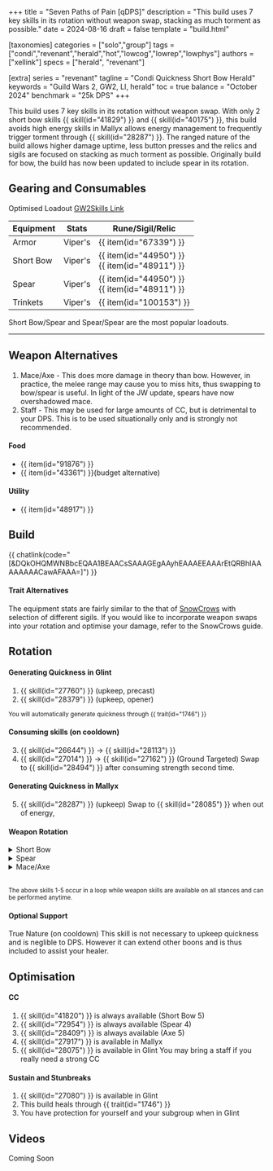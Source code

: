+++
title = "Seven Paths of Pain [qDPS]"
description = "This build uses 7 key skills in its rotation without weapon swap, stacking as much torment as possible."
date = 2024-08-16
draft = false
template = "build.html"

[taxonomies]
categories = ["solo","group"]
tags = ["condi","revenant","herald","hot","lowcog","lowrep","lowphys"]
authors = ["xellink"]
specs = ["herald", "revenant"]

[extra]
series = "revenant"
tagline = "Condi Quickness Short Bow Herald"
keywords = "Guild Wars 2, GW2, LI, herald"
toc = true
balance = "October 2024"
benchmark = "25k DPS"
+++

This build uses 7 key skills in its rotation without weapon swap. With only 2 short bow skills {{ skill(id="41829") }} and {{ skill(id="40175") }}, this build avoids high energy skills in Mallyx allows energy management to frequently trigger torment through {{ skill(id="28287") }}. The ranged nature of the build allows higher damage uptime, less button presses and the relics and sigils are focused on stacking as much torment as possible. Originally build for bow, the build has now been updated to include spear in its rotation.

## Gearing and Consumables
Optimised Loadout
[GW2Skills Link](http://gw2skills.net/editor/?PmwAUlflhQKsIyiJRXMICjBSiMBqgjukVzC-DSJYmRN/ZkrUIEVgCPGQDKOrAVA-e)

|Equipment      | Stats         | Rune/Sigil/Relic|
| ------------- | ------------- | --------------- |
| Armor         | Viper's       | {{ item(id="67339") }} |
| Short Bow     | Viper's       | {{ item(id="44950") }}<br/>{{ item(id="48911") }} |
| Spear         | Viper's       | {{ item(id="44950") }}<br/>{{ item(id="48911") }} |
| Trinkets      | Viper's       | {{ item(id="100153") }} |

Short Bow/Spear and Spear/Spear are the most popular loadouts.

---

## Weapon Alternatives
1. Mace/Axe - This does more damage in theory than bow. However, in practice, the melee range may cause you to miss hits, thus swapping to bow/spear is useful. In light of the JW update, spears have now overshadowed mace.
2. Staff - This may be used for large amounts of CC, but is detrimental to your DPS. This is to be used situationally only and is strongly not recommended. 

#### Food
- {{ item(id="91876") }}
- {{ item(id="43361") }}(budget alternative)

#### Utility
- {{ item(id="48917") }} 

## Build
{{ chatlink(code="[&DQkOHQMWNBbcEQAA1BEAACsSAAAGEgAAyhEAAAEEAAArEtQRBhIAAAAAAAACawAFAAA=]") }}

#### Trait Alternatives
The equipment stats are fairly similar to the that of [SnowCrows](https://snowcrows.com/builds/raids/revenant/condition-quickness-herald) with selection of different sigils. If you would like to incorporate weapon swaps into your rotation and optimise your damage, refer to the SnowCrows guide.

## Rotation
#### Generating Quickness in Glint
1. {{ skill(id="27760") }} (upkeep, precast) 
2. {{ skill(id="28379") }} (upkeep, opener) 

<small>You will automatically generate quickness through {{ trait(id="1746") }}</small>

#### Consuming skills (on cooldown)
3. {{ skill(id="26644") }} -> {{ skill(id="28113") }}
4. {{ skill(id="27014") }} -> {{ skill(id="27162") }} (Ground Targeted) 
Swap to {{ skill(id="28494") }} after consuming strength second time. 

#### Generating Quickness in Mallyx
5. {{ skill(id="28287") }} (upkeep)
Swap to {{ skill(id="28085") }} when out of energy,

#### Weapon Rotation
<details>
<summary>Short Bow</summary>

6. {{ skill(id="40175") }} (Short Bow 2)
7. {{ skill(id="41829") }} (Short Bow 3)
Use 2/3 off cooldown. 
If you end up having excess energy because you messed up your rotation, you can use {{ skill(id="43993") }} Bow 4. However if executed properly, this is a very energy hungry build and you should not have enough.
If you are forced into range and may have damage downtime/narrow windows such that you cannot maintain stacks of Crushing Abyss, bow would be your default weapon. Bow also has a shorter ramp up time.
</details>

<details>
<summary>Spear</summary>

6. {{ skill(id="72972") }} (Spear 2)
7. {{ skill(id="73059") }} (Spear 5)
Use 2/5 off cooldown.
Autos will lower the cooldown of {{ skill(id="73059") }}, but also requires your attacks to hit. If there is a wide open damage window, spear is your weapon of choice. Legend swaps count as swaps for sigils but does not trigger Abyssal Raze. Spears offer the highest DPS at the time of writing. 
</details>

<details>
<summary>Mace/Axe</summary>

6. {{ skill(id="28357") }} (Mace 2)
7. {{ skill(id="27964") }} (Mace 3)
Use 2/3 off cooldown. 
If you end up having excess energy because you messed up your rotation, you can use {{ skill(id="28409") }} (Axe 5). However if executed properly, this is a very energy hungry build and you should not have enough.
</details>


<br><small>The above skills 1-5 occur in a loop while weapon skills are available on all stances and can be performed anytime.</small>

#### Optional Support
True Nature (on cooldown)
This skill is not necessary to upkeep quickness and is neglible to DPS. However it can extend other boons and is thus included to assist your healer.

## Optimisation
#### CC
1. {{ skill(id="41820") }} is always available (Short Bow 5)
2. {{ skill(id="72954") }} is always available (Spear 4)
3. {{ skill(id="28409") }} is always available (Axe 5)
4. {{ skill(id="27917") }} is available in Mallyx
5. {{ skill(id="28075") }} is available in Glint
You may bring a staff if you really need a strong CC

#### Sustain and Stunbreaks
1. {{ skill(id="27080") }} is available in Glint
2. This build heals through {{ trait(id="1746") }}
3. You have protection for yourself and your subgroup when in Glint

## Videos
Coming Soon
